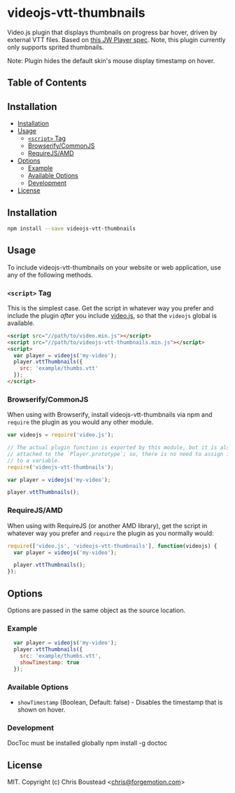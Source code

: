# videojs-vtt-thumbnails

Video.js plugin that displays thumbnails on progress bar hover, driven by external VTT files.  Based on [this JW Player spec](https://support.jwplayer.com/customer/portal/articles/1407439-adding-preview-thumbnails). Note, this plugin currently only supports sprited thumbnails.

Note: Plugin hides the default skin's mouse display timestamp on hover.

## Table of Contents

<!-- START doctoc generated TOC please keep comment here to allow auto update -->
<!-- DON'T EDIT THIS SECTION, INSTEAD RE-RUN doctoc TO UPDATE -->
## Installation

- [Installation](#installation)
- [Usage](#usage)
  - [`<script>` Tag](#script-tag)
  - [Browserify/CommonJS](#browserifycommonjs)
  - [RequireJS/AMD](#requirejsamd)
- [Options](#options)
  - [Example](#example)
  - [Available Options](#available-options)
  - [Development](#development)
- [License](#license)

<!-- END doctoc generated TOC please keep comment here to allow auto update -->
## Installation

```sh
npm install --save videojs-vtt-thumbnails
```

## Usage

To include videojs-vtt-thumbnails on your website or web application, use any of the following methods.

### `<script>` Tag

This is the simplest case. Get the script in whatever way you prefer and include the plugin _after_ you include [video.js][videojs], so that the `videojs` global is available.

```html
<script src="//path/to/video.min.js"></script>
<script src="//path/to/videojs-vtt-thumbnails.min.js"></script>
<script>
  var player = videojs('my-video');
  player.vttThumbnails({
    src: 'example/thumbs.vtt'
  });
</script>
```

### Browserify/CommonJS

When using with Browserify, install videojs-vtt-thumbnails via npm and `require` the plugin as you would any other module.

```js
var videojs = require('video.js');

// The actual plugin function is exported by this module, but it is also
// attached to the `Player.prototype`; so, there is no need to assign it
// to a variable.
require('videojs-vtt-thumbnails');

var player = videojs('my-video');

player.vttThumbnails();
```

### RequireJS/AMD

When using with RequireJS (or another AMD library), get the script in whatever way you prefer and `require` the plugin as you normally would:

```js
require(['video.js', 'videojs-vtt-thumbnails'], function(videojs) {
  var player = videojs('my-video');

  player.vttThumbnails();
});
```

## Options

Options are passed in the same object as the source location.

### Example

```js
  var player = videojs('my-video');
  player.vttThumbnails({
    src: 'example/thumbs.vtt',
    showTimestamp: true
  });
```
### Available Options

- `showTimestamp` (Boolean, Default: false) - Disables the timestamp that is shown on hover.

### Development
DocToc must be installed globally
npm install -g doctoc

## License

MIT. Copyright (c) Chris Boustead &lt;chris@forgemotion.com&gt;


[videojs]: http://videojs.com/
